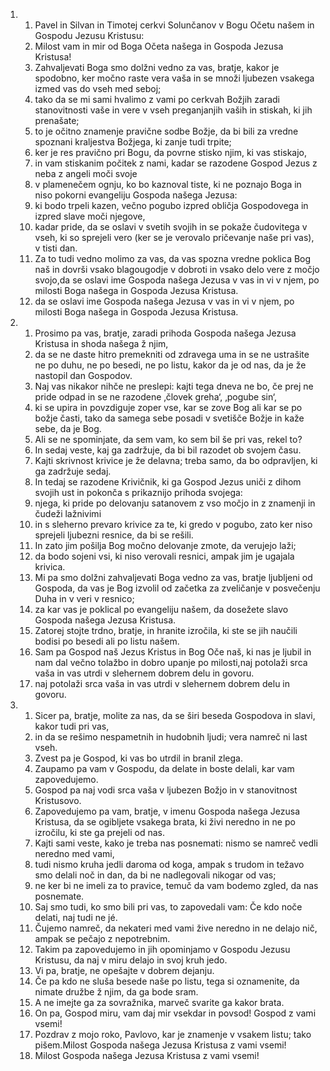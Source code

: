 <ol>
  <li>
    <ol>
      <li>Pavel in Silvan in Timotej cerkvi Solunčanov v Bogu Očetu našem in Gospodu Jezusu Kristusu:</li>
      <li>Milost vam in mir od Boga Očeta našega in Gospoda Jezusa Kristusa!</li>
      <li>Zahvaljevati Boga smo dolžni vedno za vas, bratje, kakor je spodobno, ker močno raste vera vaša in se množi ljubezen vsakega izmed vas do vseh med seboj;</li>
      <li>tako da se mi sami hvalimo z vami po cerkvah Božjih zaradi stanovitnosti vaše in vere v vseh preganjanjih vaših in stiskah, ki jih prenašate;</li>
      <li>to je očitno znamenje pravične sodbe Božje, da bi bili za vredne spoznani kraljestva Božjega, ki zanje tudi trpite;</li>
      <li>ker je res pravično pri Bogu, da povrne stisko njim, ki vas stiskajo,</li>
      <li>in vam stiskanim počitek z nami, kadar se razodene Gospod Jezus z neba z angeli moči svoje</li>
      <li>v plamenečem ognju, ko bo kaznoval tiste, ki ne poznajo Boga in niso pokorni evangeliju Gospoda našega Jezusa:</li>
      <li>ki bodo trpeli kazen, večno pogubo izpred obličja Gospodovega in izpred slave moči njegove,</li>
      <li>kadar pride, da se oslavi v svetih svojih in se pokaže čudovitega v vseh, ki so sprejeli vero (ker se je verovalo pričevanje naše pri vas), v tisti dan.</li>
      <li>Za to tudi vedno molimo za vas, da vas spozna vredne poklica Bog naš in dovrši vsako blagougodje v dobroti in vsako delo vere z močjo svojo,da se oslavi ime Gospoda našega Jezusa v vas in vi v njem, po milosti Boga našega in Gospoda Jezusa Kristusa.</li>
      <li>da se oslavi ime Gospoda našega Jezusa v vas in vi v njem, po milosti Boga našega in Gospoda Jezusa Kristusa.</li>
    </ol>
  </li>
  <li>
    <ol>
      <li>Prosimo pa vas, bratje, zaradi prihoda Gospoda našega Jezusa Kristusa in shoda našega ž njim,</li>
      <li>da se ne daste hitro premekniti od zdravega uma in se ne ustrašite ne po duhu, ne po besedi, ne po listu, kakor da je od nas, da je že nastopil dan Gospodov.</li>
      <li>Naj vas nikakor nihče ne preslepi: kajti tega dneva ne bo, če prej ne pride odpad in se ne razodene ‚človek greha‘, ‚pogube sin‘,</li>
      <li>ki se upira in povzdiguje zoper vse, kar se zove Bog ali kar se po božje časti, tako da samega sebe posadi v svetišče Božje in kaže sebe, da je Bog.</li>
      <li>Ali se ne spominjate, da sem vam, ko sem bil še pri vas, rekel to?</li>
      <li>In sedaj veste, kaj ga zadržuje, da bi bil razodet ob svojem času.</li>
      <li>Kajti skrivnost krivice je že delavna; treba samo, da bo odpravljen, ki ga zadržuje sedaj.</li>
      <li>In tedaj se razodene Krivičnik, ki ga Gospod Jezus uniči z dihom svojih ust in pokonča s prikaznijo prihoda svojega:</li>
      <li>njega, ki pride po delovanju satanovem z vso močjo in z znamenji in čudeži lažnivimi</li>
      <li>in s sleherno prevaro krivice za te, ki gredo v pogubo, zato ker niso sprejeli ljubezni resnice, da bi se rešili.</li>
      <li>In zato jim pošilja Bog močno delovanje zmote, da verujejo laži;</li>
      <li>da bodo sojeni vsi, ki niso verovali resnici, ampak jim je ugajala krivica.</li>
      <li>Mi pa smo dolžni zahvaljevati Boga vedno za vas, bratje ljubljeni od Gospoda, da vas je Bog izvolil od začetka za zveličanje v posvečenju Duha in v veri v resnico;</li>
      <li>za kar vas je poklical po evangeliju našem, da dosežete slavo Gospoda našega Jezusa Kristusa.</li>
      <li>Zatorej stojte trdno, bratje, in hranite izročila, ki ste se jih naučili bodisi po besedi ali po listu našem.</li>
      <li>Sam pa Gospod naš Jezus Kristus in Bog Oče naš, ki nas je ljubil in nam dal večno tolažbo in dobro upanje po milosti,naj potolaži srca vaša in vas utrdi v slehernem dobrem delu in govoru.</li>
      <li>naj potolaži srca vaša in vas utrdi v slehernem dobrem delu in govoru.</li>
    </ol>
  </li>
  <li>
    <ol>
      <li>Sicer pa, bratje, molite za nas, da se širi beseda Gospodova in slavi, kakor tudi pri vas,</li>
      <li>in da se rešimo nespametnih in hudobnih ljudi; vera namreč ni last vseh.</li>
      <li>Zvest pa je Gospod, ki vas bo utrdil in branil zlega.</li>
      <li>Zaupamo pa vam v Gospodu, da delate in boste delali, kar vam zapovedujemo.</li>
      <li>Gospod pa naj vodi srca vaša v ljubezen Božjo in v stanovitnost Kristusovo.</li>
      <li>Zapovedujemo pa vam, bratje, v imenu Gospoda našega Jezusa Kristusa, da se ogibljete vsakega brata, ki živi neredno in ne po izročilu, ki ste ga prejeli od nas.</li>
      <li>Kajti sami veste, kako je treba nas posnemati: nismo se namreč vedli neredno med vami,</li>
      <li>tudi nismo kruha jedli daroma od koga, ampak s trudom in težavo smo delali noč in dan, da bi ne nadlegovali nikogar od vas;</li>
      <li>ne ker bi ne imeli za to pravice, temuč da vam bodemo zgled, da nas posnemate.</li>
      <li>Saj smo tudi, ko smo bili pri vas, to zapovedali vam: Če kdo noče delati, naj tudi ne jé.</li>
      <li>Čujemo namreč, da nekateri med vami žive neredno in ne delajo nič, ampak se pečajo z nepotrebnim.</li>
      <li>Takim pa zapovedujemo in jih opominjamo v Gospodu Jezusu Kristusu, da naj v miru delajo in svoj kruh jedo.</li>
      <li>Vi pa, bratje, ne opešajte v dobrem dejanju.</li>
      <li>Če pa kdo ne sluša besede naše po listu, tega si oznamenite, da nimate družbe ž njim, da ga bode sram.</li>
      <li>A ne imejte ga za sovražnika, marveč svarite ga kakor brata.</li>
      <li>On pa, Gospod miru, vam daj mir vsekdar in povsod! Gospod z vami vsemi!</li>
      <li>Pozdrav z mojo roko, Pavlovo, kar je znamenje v vsakem listu; tako pišem.Milost Gospoda našega Jezusa Kristusa z vami vsemi!</li>
      <li>Milost Gospoda našega Jezusa Kristusa z vami vsemi!</li>
    </ol>
  </li>
</ol>